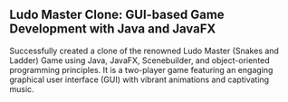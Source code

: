 ## Ludo Master Clone: GUI-based Game Development with Java and JavaFX

Successfully created a clone of the renowned Ludo Master (Snakes and Ladder) Game using
Java, JavaFX, Scenebuilder, and object-oriented programming principles. It is a two-player
game featuring an engaging graphical user interface (GUI) with vibrant animations and
captivating music.
